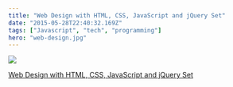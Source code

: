 ```yaml
---
title: "Web Design with HTML, CSS, JavaScript and jQuery Set"
date: "2015-05-28T22:40:32.169Z"
tags: ["Javascript", "tech", "programming"]
hero: "web-design.jpg"
---
```


<a target="_blank"  href="https://www.amazon.com/gp/product/1118907442/ref=as_li_tl?ie=UTF8&camp=1789&creative=9325&creativeASIN=1118907442&linkCode=as2&tag=onionblosso01-20&linkId=3e9db0a2c0528b5fe5dc77dbfc4ccb05"><img border="0" src="//ws-na.amazon-adsystem.com/widgets/q?_encoding=UTF8&MarketPlace=US&ASIN=1118907442&ServiceVersion=20070822&ID=AsinImage&WS=1&Format=_SL250_&tag=onionblosso01-20" ></a><img src="//ir-na.amazon-adsystem.com/e/ir?t=onionblosso01-20&l=am2&o=1&a=1118907442" width="1" height="1" border="0" alt="" style="border:none !important; margin:0px !important;" />

<a target="_blank" href="https://www.amazon.com/gp/product/1118907442/ref=as_li_tl?ie=UTF8&camp=1789&creative=9325&creativeASIN=1118907442&linkCode=as2&tag=onionblosso01-20&linkId=2522f8fc3dd03e4460c2e0f1e3512bd8">Web Design with HTML, CSS, JavaScript and jQuery Set</a><img src="//ir-na.amazon-adsystem.com/e/ir?t=onionblosso01-20&l=am2&o=1&a=1118907442" width="1" height="1" border="0" alt="" style="border:none !important; margin:0px !important;" />